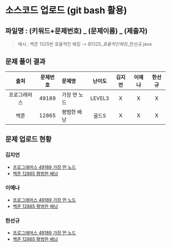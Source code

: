 # 소스코드 업로드 (git bash 활용)

## 파일명 : (키워드+문제번호) _ (문제이름) _ (제출자)

> 예시 : 백준 1325번 효율적인 해킹 -> B1325_*효율적인해킹*_한선규.java

## 문제 풀이 결과

<!-- Table -->

|출처|문제번호|문제명|난이도|김지언|이예나|한선규|
| :-: | :-: | :- | :-: | :-: | :-: | :-: |
|프로그래머스|49189|가장 먼 노드|LEVEL3|X|X|X|
|백준|12865|평범한 배낭|골드5|X|X|X|

## 문제 업로드 현황

### 김지언

- [프로그래머스 49189 가장 먼 노드]()
- [백준 12865 평범한 배낭]()

### 이예나

- [프로그래머스 49189 가장 먼 노드]()
- [백준 12865 평범한 배낭]()

### 한선규

- [프로그래머스 49189 가장 먼 노드]()
- [백준 12865 평범한 배낭]()
